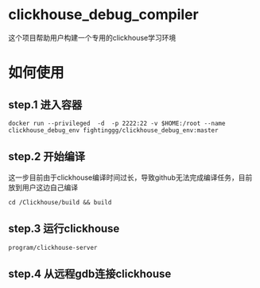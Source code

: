 # clickhouse_debug_compiler
这个项目帮助用户构建一个专用的clickhouse学习环境

# 如何使用
## step.1 进入容器

```
docker run --privileged  -d  -p 2222:22 -v $HOME:/root --name clickhouse_debug_env fightinggg/clickhouse_debug_env:master
```

## step.2 开始编译
这一步目前由于clickhouse编译时间过长，导致github无法完成编译任务，目前放到用户这边自己编译
```
cd /Clickhouse/build && build
```

## step.3 运行clickhouse
```
program/clickhouse-server
```

## step.4 从远程gdb连接clickhouse

